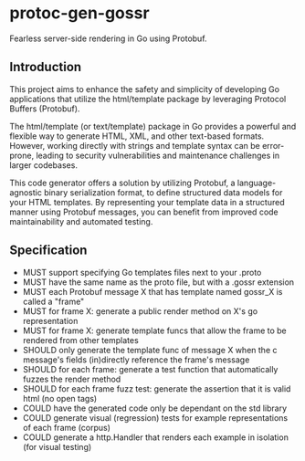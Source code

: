 # protoc-gen-gossr
Fearless server-side rendering in Go using Protobuf.

## Introduction
This project aims to enhance the safety and simplicity of developing Go applications that utilize the html/template package by leveraging Protocol Buffers (Protobuf).

The html/template (or text/template) package in Go provides a powerful and flexible way to generate HTML, XML, and other text-based formats. However, working directly with strings and template syntax can be error-prone, leading to security vulnerabilities and maintenance challenges in larger codebases.

This code generator offers a solution by utilizing Protobuf, a language-agnostic binary serialization format, to define structured data models for your HTML templates. By representing your template data in a structured manner using Protobuf messages, you can benefit from improved code maintainability and automated testing.

## Specification
- MUST support specifying Go templates files next to your .proto 
- MUST have the same name as the proto file, but with a .gossr extension
- MUST each Protobuf message X that has template named gossr_X is called a "frame"
- MUST for frame X: generate a public render method on X's go representation
- MUST for frame X: generate template funcs that allow the frame to be rendered from other templates
- SHOULD only generate the template func of message X when the c message's fields (in)directly reference the frame's message
- SHOULD for each frame: generate a test function that automatically fuzzes the render method
- SHOULD for each frame fuzz test: generate the assertion that it is valid html (no open tags)
- COULD have the generated code only be dependant on the std library
- COULD generate visual (regression) tests for example representations of each frame (corpus)
- COULD generate a http.Handler that renders each example in isolation (for visual testing)